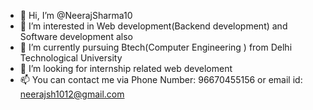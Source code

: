 - 👋 Hi, I’m @NeerajSharma10
- 👀 I’m interested in Web development(Backend development) and Software development also
- 🌱 I’m currently pursuing Btech(Computer Engineering ) from Delhi Technological University
- 💞️ I’m looking for internship related web develoment
- 📫 You can contact me via Phone Number: 96670455156 or email id: neerajsh1012@gmail.com
<!---
NeerajSharma10/NeerajSharma10 is a ✨ special ✨ repository because its `README.md` (this file) appears on your GitHub profile.
You can click the Preview link to take a look at your changes.
--->
